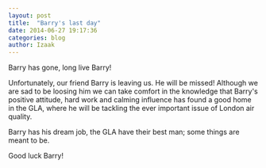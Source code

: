 ```yaml
---
layout: post
title:  "Barry's last day"
date: 2014-06-27 19:17:36
categories: blog
author: Izaak
---
```




Barry has gone, long live Barry!

Unfortunately, our friend Barry is leaving us. He will be missed! Although we are sad to be loosing him we can take comfort in the knowledge that Barry's positive attitude, hard work and calming influence has found a good home in the GLA, where he will be tackling the ever important issue of London air quality.

Barry has his dream job, the GLA have their best man; some things are meant to be.

Good luck Barry!
